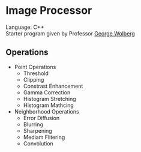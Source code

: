 # Image Processor

Language: C++  
Starter program given by Professor [George Wolberg](http://www-cs.engr.ccny.cuny.edu/~wolberg/)

## Operations
  - Point Operations
    - Threshold
    - Clipping
    - Constrast Enhancement
    - Gamma Correction
    - Histogram Stretching
    - Histogram Mathcing
  - Neighborhood Operations
    - Error Diffusion
    - Blurring
    - Sharpening
    - Mediam Flitering
    - Convolution
    




